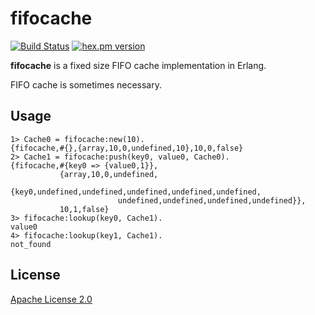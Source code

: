 fifocache
=====

[![Build Status](https://travis-ci.org/mururu/fifocache.svg?branch=master)](https://travis-ci.org/mururu/fifocache)
[![hex.pm version](https://img.shields.io/hexpm/v/fifocache.svg)](https://hex.pm/packages/fifocache)


**fifocache** is a fixed size FIFO cache implementation in Erlang.

FIFO cache is sometimes necessary.

## Usage

```
1> Cache0 = fifocache:new(10).
{fifocache,#{},{array,10,0,undefined,10},10,0,false}
2> Cache1 = fifocache:push(key0, value0, Cache0).
{fifocache,#{key0 => {value0,1}},
           {array,10,0,undefined,
                  {key0,undefined,undefined,undefined,undefined,undefined,
                        undefined,undefined,undefined,undefined}},
           10,1,false}
3> fifocache:lookup(key0, Cache1).
value0
4> fifocache:lookup(key1, Cache1).
not_found
```

## License
[Apache License 2.0](LICENSE)
